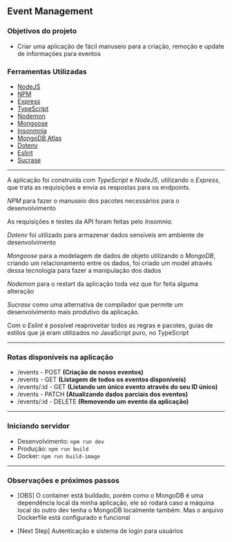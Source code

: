 ## Event Management

### Objetivos do projeto
- Criar uma aplicação de fácil manuseio para a criação, remoção e update de informações para eventos 

### Ferramentas Utilizadas
- [NodeJS](https://nodejs.org/en/docs/)
- [NPM](https://docs.npmjs.com/)
- [Express](https://expressjs.com/pt-br/starter/installing.html)
- [TypeScript](https://www.typescriptlang.org/docs/)
- [Nodemon](https://www.npmjs.com/package/nodemon)
- [Mongoose](https://www.npmjs.com/package/mongoose)
- [Insonmnia](https://docs.insomnia.rest/)
- [MongoDB Atlas](https://www.mongodb.com/atlas/database)
- [Dotenv](https://www.npmjs.com/package/dotenv)
- [Eslint](https://eslint.org/docs/latest/)
- [Sucrase](https://www.npmjs.com/package/sucrase)

---

A aplicação foi construida com *TypeScript* e *NodeJS*, utilizando o *Express*, que trata as requisições e envia as respostas para os endpoints.

*NPM* para fazer o manuseio dos pacotes necessários para o desenvolvimento

As requisições e testes da API foram feitas pelo *Insomnia*.

*Dotenv* foi utilizado para armazenar dados sensíveis em ambiente de desenvolvimento

*Mongoose* para a modelagem de dados de objeto utilizando o *MongoDB*, criando um relacionamento entre os dados, foi criado um model através dessa tecnologia para fazer a manipulação dos dados

*Nodemon* para o restart da aplicação toda vez que for feita alguma alteração

*Sucrase* como uma alternativa de compilador que permite um desenvolvimento mais produtivo da aplicação.

Com o *Eslint* é possível reaproveitar todos as regras e pacotes, guias de estilos que já eram utilizados no JavaScript puro, no TypeScript

---

### Rotas disponíveis na aplicação
- /events - POST __(Criação de novos eventos)__
- /events - GET __(Listagem de todos os eventos disponíveis)__
- /events/:id - GET __(Listando um único evento através do seu ID único)__
- /events - PATCH __(Atualizando dados parciais dos eventos)__
- /events/:id - DELETE __(Removendo um evento da aplicação)__

---

### Iniciando servidor
- Desenvolvimento: ``` npm run dev ```
- Produção: ``` npm run build ```
- Docker: ```npm run build-image```

---

### Observações e próximos passos
- [OBS] O container está buildado, porém como o MongoDB é uma dependência local da minha aplicação, ele só rodará caso a máquina local do outro dev tenha o MongoDB localmente também. Mas o arquivo Dockerfile está configurado e funcional

- [Next Step] Autenticação e sistema de login para usuários




